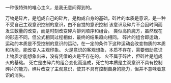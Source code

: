 一种很特殊的唯心主义，是我无意间得到的。

 万物是碎片，是组成自己的碎片，是构成自身的基础，碎片的本质是意识，是一种不受自己主观意识控制的意识，由不自觉的意识控制
 该意识及碎片不会因时间而发生数量的改变，而是时刻改变碎片排列顺序和组合。
类似高阶魔方，虽然现在的形态不同，但公式相同过程相似，最终的结果趋向相同。
 碎片的组合即运动，运动的本质是不受控制的意识的运动，在一定的条件下这种运动会改变物质的本质和功能，能改变人主观印象。
 火是意识的客观想象，本质不存在，需要借助意识上物质才能想象出来，没有凭借的火是不存在的。
火不属于碎片，但碎片是组成火的基础。
 死亡是由碎片的组合变化而造成，死亡的本质是主观意识不具有控制碎片的能力，碎片改变了主观意识，使其不具有控制自身的能力，但并不意味着意识的消失。